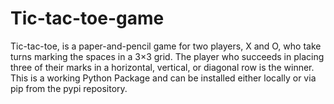 # Tic-tac-toe-game
Tic-tac-toe, is a paper-and-pencil game for two players, X and O, who take turns marking the spaces in a 3×3 grid. The player who succeeds in placing three of their marks in a horizontal, vertical, or diagonal row is the winner. This is a working Python Package and can be installed either locally or via pip from the pypi repository.
